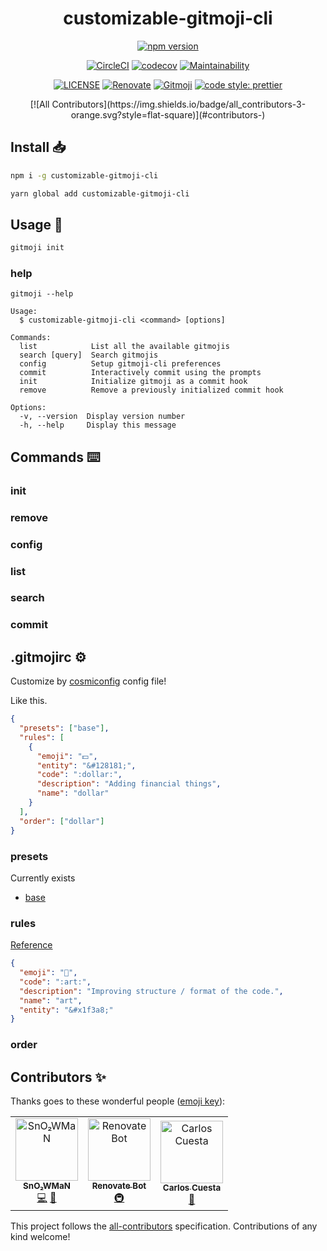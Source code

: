 <h1 align="center">customizable-gitmoji-cli</h1>

<p align="center">
<a href="https://www.npmjs.com/package/customizable-gitmoji-cli"><img src="https://img.shields.io/npm/v/customizable-gitmoji-cli?style=for-the-badge&logo=npm" alt="npm version"/></a>

<div align="center">
<p>
<!-- prettier-ignore-start -->

[![CircleCI](https://circleci.com/gh/SnO2WMaN/customizable-gitmoji-cli.svg?style=svg)](https://circleci.com/gh/SnO2WMaN/customizable-gitmoji-cli)
[![codecov](https://codecov.io/gh/SnO2WMaN/customizable-gitmoji-cli/branch/master/graph/badge.svg)](https://codecov.io/gh/SnO2WMaN/customizable-gitmoji-cli)
[![Maintainability](https://api.codeclimate.com/v1/badges/2cff863272e7a47dd100/maintainability)](https://codeclimate.com/github/SnO2WMaN/customizable-gitmoji-cli/maintainability)

[![LICENSE](https://img.shields.io/github/license/conten2/eslint-config?style=flat-square)](https://www.npmjs.com/package/@conten2/eslint-config)
[![Renovate](https://img.shields.io/badge/renovate-enabled-25c4c3.svg?style=flat-square)](https://renovatebot.com/)
[![Gitmoji](https://img.shields.io/badge/gitmoji-%20😜%20😍-FFDD67.svg?style=flat-square)](https://gitmoji.carloscuesta.me)
[![code style: prettier](https://img.shields.io/badge/code_style-prettier-ff69b4.svg?style=flat-square)](https://github.com/prettier/prettier)

<!-- ALL-CONTRIBUTORS-BADGE:START - Do not remove or modify this section -->[![All Contributors](https://img.shields.io/badge/all_contributors-3-orange.svg?style=flat-square)](#contributors-)<!-- ALL-CONTRIBUTORS-BADGE:END -->
<!-- prettier-ignore-end -->
</p>
</div>

## Install 📥

```bash
npm i -g customizable-gitmoji-cli

yarn global add customizable-gitmoji-cli
```

## Usage 🧰

```bash
gitmoji init
```

### help

```
gitmoji --help

Usage:
  $ customizable-gitmoji-cli <command> [options]

Commands:
  list            List all the available gitmojis
  search [query]  Search gitmojis
  config          Setup gitmoji-cli preferences
  commit          Interactively commit using the prompts
  init            Initialize gitmoji as a commit hook
  remove          Remove a previously initialized commit hook

Options:
  -v, --version  Display version number
  -h, --help     Display this message
```

## Commands ⌨️

### init

### remove

### config

### list

### search

### commit

## .gitmojirc ⚙️

Customize by [cosmiconfig](https://github.com/davidtheclark/cosmiconfig) config file!

Like this.

```json
{
  "presets": ["base"],
  "rules": [
    {
      "emoji": "💵",
      "entity": "&#128181;",
      "code": ":dollar:",
      "description": "Adding financial things",
      "name": "dollar"
    }
  ],
  "order": ["dollar"]
}
```

### presets

Currently exists

- [base](https://www.npmjs.com/package/gitmoji-preset-base)

### rules

[Reference](https://github.com/carloscuesta/gitmoji/blob/master/src/data/gitmojis.json)

```json
{
  "emoji": "🎨",
  "code": ":art:",
  "description": "Improving structure / format of the code.",
  "name": "art",
  "entity": "&#x1f3a8;"
}
```

### order

## Contributors ✨

Thanks goes to these wonderful people ([emoji key](https://allcontributors.org/docs/en/emoji-key)):

<!-- ALL-CONTRIBUTORS-LIST:START - Do not remove or modify this section -->
<!-- prettier-ignore-start -->
<!-- markdownlint-disable -->
<table>
  <tr>
    <td align="center"><a href="https://sno2wman.dev/"><img src="https://avatars3.githubusercontent.com/u/15155608?v=4" width="100px;" alt="SnO₂WMaN"/><br /><sub><b>SnO₂WMaN</b></sub></a><br /><a href="https://github.com/SnO2WMaN/customizable-gitmoji-cli/commits?author=SnO2WMaN" title="Code">💻</a> <a href="#maintenance-SnO2WMaN" title="Maintenance">🚧</a></td>
    <td align="center"><a href="https://renovatebot.com"><img src="https://avatars0.githubusercontent.com/u/25180681?v=4" width="100px;" alt="Renovate Bot"/><br /><sub><b>Renovate Bot</b></sub></a><br /><a href="#infra-renovate-bot" title="Infrastructure (Hosting, Build-Tools, etc)">🚇</a></td>
    <td align="center"><a href="https://carloscuesta.me"><img src="https://avatars1.githubusercontent.com/u/7629661?v=4" width="100px;" alt="Carlos Cuesta"/><br /><sub><b>Carlos Cuesta</b></sub></a><br /><a href="#ideas-carloscuesta" title="Ideas, Planning, & Feedback">🤔</a></td>
  </tr>
</table>

<!-- markdownlint-enable -->
<!-- prettier-ignore-end -->

<!-- ALL-CONTRIBUTORS-LIST:END -->

This project follows the [all-contributors](https://github.com/all-contributors/all-contributors) specification. Contributions of any kind welcome!
